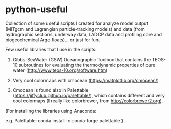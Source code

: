 # python-useful

Collection of some useful scripts I created for analyze model output (MITgcm and Lagrangian particle-tracking models) and data (from hydrographic sections, underway data, LADCP data and profiling core and biogeochemical Argo floats)... or just for fun. 

Few useful libraries that I use in the scripts:

1) Gibbs-SeaWater (GSW) Oceanographic Toolbox that contains the TEOS-10 subroutines for evaluating the thermodynamic properties of pure water (http://www.teos-10.org/software.htm)

2) Very cool colormaps with cmocean (https://matplotlib.org/cmocean/)

3) Cmocean is found also in Palettable (https://jiffyclub.github.io/palettable/), which contains different and very cool colormaps (I really like colorbrewer, from http://colorbrewer2.org).

(For installing the libraries using Anaconda: 

e.g. Palettable:  conda install -c conda-forge palettable  )

